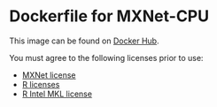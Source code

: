 # Dockerfile for MXNet-CPU
This image can be found on [Docker Hub](https://hub.docker.com/r/alfpark/mxnet/).

You must agree to the following licenses prior to use:
* [MXNet license](https://github.com/dmlc/mxnet/blob/master/LICENSE)
* [R licenses](https://www.r-project.org/Licenses/)
* [R Intel MKL license](https://mran.revolutionanalytics.com/assets/text/mkl-eula.txt)
